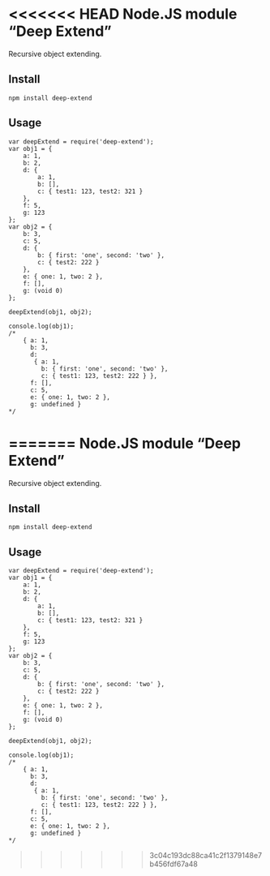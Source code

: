 <<<<<<< HEAD
Node.JS module “Deep Extend”
============================

Recursive object extending.

Install
-----

    npm install deep-extend

Usage
-----

    var deepExtend = require('deep-extend');
    var obj1 = {
        a: 1,
        b: 2,
        d: {
            a: 1,
            b: [],
            c: { test1: 123, test2: 321 }
        },
        f: 5,
        g: 123
    };
    var obj2 = {
        b: 3,
        c: 5,
        d: {
            b: { first: 'one', second: 'two' },
            c: { test2: 222 }
        },
        e: { one: 1, two: 2 },
        f: [],
        g: (void 0)
    };

    deepExtend(obj1, obj2);

    console.log(obj1);
    /*
        { a: 1,
          b: 3,
          d:
           { a: 1,
             b: { first: 'one', second: 'two' },
             c: { test1: 123, test2: 222 } },
          f: [],
          c: 5,
          e: { one: 1, two: 2 },
          g: undefined }
    */
=======
Node.JS module “Deep Extend”
============================

Recursive object extending.

Install
-----

    npm install deep-extend

Usage
-----

    var deepExtend = require('deep-extend');
    var obj1 = {
        a: 1,
        b: 2,
        d: {
            a: 1,
            b: [],
            c: { test1: 123, test2: 321 }
        },
        f: 5,
        g: 123
    };
    var obj2 = {
        b: 3,
        c: 5,
        d: {
            b: { first: 'one', second: 'two' },
            c: { test2: 222 }
        },
        e: { one: 1, two: 2 },
        f: [],
        g: (void 0)
    };

    deepExtend(obj1, obj2);

    console.log(obj1);
    /*
        { a: 1,
          b: 3,
          d:
           { a: 1,
             b: { first: 'one', second: 'two' },
             c: { test1: 123, test2: 222 } },
          f: [],
          c: 5,
          e: { one: 1, two: 2 },
          g: undefined }
    */
>>>>>>> 3c04c193dc88ca41c2f1379148e7b456fdf67a48
